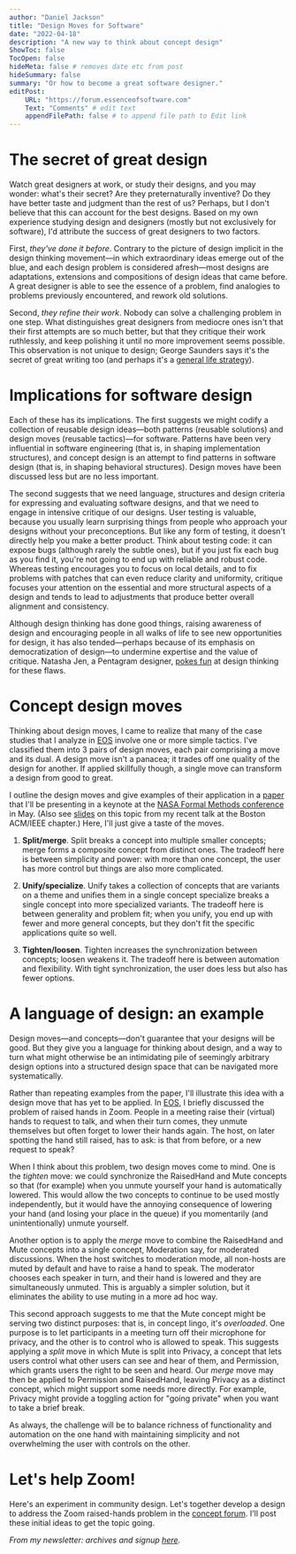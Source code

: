 ```yaml
---
author: "Daniel Jackson"
title: "Design Moves for Software"
date: "2022-04-18"
description: "A new way to think about concept design"
ShowToc: false
TocOpen: false
hideMeta: false # removes date etc from post
hideSummary: false
summary: "Or how to become a great software designer."
editPost:
    URL: "https://forum.essenceofsoftware.com"
    Text: "Comments" # edit text
    appendFilePath: false # to append file path to Edit link
---
```

# The secret of great design

Watch great designers at work, or study their designs, and you may wonder: what's their secret? Are they preternaturally inventive? Do they have better taste and judgment than the rest of us? Perhaps, but I don't believe that this can account for the best designs. Based on my own experience studying design and designers (mostly but not exclusively for software), I'd attribute the success of great designers to two factors.

First, *they've done it before*. Contrary to the picture of design implicit in the design thinking movement—in which extraordinary ideas emerge out of the blue, and each design problem is considered afresh—most designs are adaptations, extensions and compositions of design ideas that came before. A great designer is able to see the essence of a problem, find analogies to problems previously encountered, and rework old solutions. 

Second, *they refine their work*. Nobody can solve a challenging problem in one step. What distinguishes great designers from mediocre ones isn't that their first attempts are so much better, but that they critique their work ruthlessly, and keep polishing it until no more improvement seems possible. This observation is not unique to design; George Saunders says it's the secret of great writing too (and perhaps it's a [general life strategy](https://mailchi.mp/cf485ce039e0/orchid-4745217)).

# Implications for software design

Each of these has its implications. The first suggests we might codify a collection of reusable design ideas—both patterns (reusable solutions) and design moves (reusable tactics)—for software. Patterns have been very influential in software engineering (that is, in shaping implementation structures), and concept design is an attempt to find patterns in software design (that is, in shaping behavioral structures). Design moves have been discussed less but are no less important.

The second suggests that we need language, structures and design criteria for expressing and evaluating software designs, and that we need to engage in intensive critique of our designs. User testing is valuable, because you usually learn surprising things from people who approach your designs without your preconceptions. But like any form of testing, it doesn't directly help you make a better product. Think about testing code: it can expose bugs (although rarely the subtle ones), but if you just fix each bug as you find it, you're not going to end up with reliable and robust code. Whereas testing encourages you to focus on local details, and to fix problems with patches that can even reduce clarity and uniformity, critique focuses your attention on the essential and more structural aspects of a design and tends to lead to adjustments that produce better overall alignment and consistency.

Although design thinking has done good things, raising awareness of design and encouraging people in all walks of life to see new opportunities for design, it has also tended—perhaps because of its emphasis on democratization of design—to undermine expertise and the value of critique. Natasha Jen, a Pentagram designer,  [pokes fun](https://www.youtube.com/watch?v=_raleGrTdUg) at design thinking for these flaws.

# Concept design moves

Thinking about design moves, I came to realize that many of the case studies that I analyze in [EOS](https://essenceofsoftware.com) involve one or more simple tactics. I've classified them into 3 pairs of design moves, each pair comprising a move and its dual. A design move isn't a panacea; it trades off one quality of the design for another. If applied skillfully though, a single move can transform a design from good to great.

I outline the design moves and give examples of their application in a [paper](https://people.csail.mit.edu/dnj/publications/nfm-design-moves-22.pdf) that I'll be presenting in a keynote at the [NASA Formal Methods conference](https://nfm2022.caltech.edu) in May. (Also see [slides](https://people.csail.mit.edu/dnj/talks/) on this topic from my recent talk at the Boston ACM/IEEE chapter.) Here, I'll just give a taste of the moves. 

1. **Split/merge**. Split breaks a concept into multiple smaller concepts; merge forms a composite concept from distinct ones. The tradeoff here is between simplicity and power: with more than one concept, the user has more control but things are also more complicated.

2. **Unify/specialize**. Unify takes a collection of concepts that are variants on a theme and unifies them in a single concept specialize breaks a single concept into more specialized variants. The tradeoff here is between generality and problem fit; when you unify, you end up with fewer and more general concepts, but they don't fit the specific applications quite so well.

3. **Tighten/loosen**. Tighten increases the synchronization between concepts; loosen weakens it. The tradeoff here is between automation and flexibility. With tight synchronization, the user does less but also has fewer options.

# A language of design: an example

Design moves—and concepts—don't guarantee that your designs will be good. But they give you a language for thinking about design, and a way to turn what might otherwise be an intimidating pile of seemingly arbitrary design options into a structured design space that can be navigated more systematically.

Rather than repeating examples from the paper, I'll illustrate this idea with a design move that has yet to be applied. In [EOS](https://essenceofsoftware.com), I briefly discussed the problem of raised hands in Zoom. People in a meeting raise their (virtual) hands to request to talk, and when their turn comes, they unmute themselves but often forget to lower their hands again. The host, on later spotting the hand still raised, has to ask: is that from before, or a new request to speak?

When I think about this problem, two design moves come to mind. One is the *tighten* move: we could synchronize the RaisedHand and Mute concepts so that (for example) when you unmute yourself your hand is automatically lowered. This would allow the two concepts to continue to be used mostly independently, but it would have the annoying consequence of lowering your hand (and losing your place in the queue) if you momentarily (and unintentionally) unmute yourself.

Another option is to apply the *merge* move to combine the RaisedHand and Mute concepts into a single concept, Moderation say, for moderated discussions. When the host switches to moderation mode, all non-hosts are muted by default and have to raise a hand to speak. The moderator chooses each speaker in turn, and their hand is lowered and they are simultaneously unmuted. This is arguably a simpler solution, but it eliminates the ability to use muting in a more ad hoc way. 

This second approach suggests to me that the Mute concept might be serving two distinct purposes: that is, in concept lingo, it's *overloaded*. One purpose is to let participants in a meeting turn off their microphone for privacy, and the other is to control who is allowed to speak. This suggests applying a *split* move in which Mute is split into Privacy, a concept that lets users control what other users can see and hear of them, and Permission, which grants users the right to be seen and heard. Our *merge* move may then be applied to Permission and RaisedHand, leaving Privacy as a distinct concept, which might support some needs more directly. For example, Privacy might provide a toggling action for "going private" when you want to take a brief break.

As always, the challenge will be to balance richness of functionality and automation on the one hand with maintaining simplicity and not overwhelming the user with controls on the other.

# Let's help Zoom!

Here's an experiment in community design. Let's together develop a design to address the Zoom raised-hands problem in the [concept forum](https://forum.essenceofsoftware.com/t/lets-help-zoom-with-their-design/113). I'll post these initial ideas to get the topic going.

<!-- 
*As always, comments welcome, in the  or by [email](mailto:dnj@mit.edu).*
 -->

*From my newsletter: archives and signup [here](https://buttondown.email/essence-of-software).*